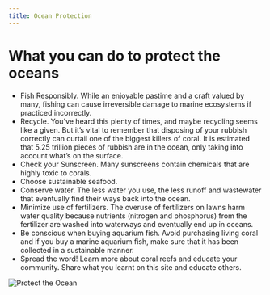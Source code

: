```yaml
---
title: Ocean Protection
---
```


# What you can do to protect the oceans

- Fish Responsibly. While an enjoyable pastime and a craft valued by many, fishing can cause irreversible damage to marine ecosystems if practiced incorrectly.
- Recycle. You've heard this plenty of times, and maybe recycling seems like a given. But it’s vital to remember that disposing of your rubbish correctly can curtail one of the biggest killers of coral. It is estimated that 5.25 trillion pieces of rubbish are in the ocean, only taking into account what’s on the surface.
- Check your Sunscreen. Many sunscreens contain chemicals that are highly toxic to corals.
- Choose sustainable seafood.
- Conserve water. The less water you use, the less runoff and wastewater that eventually find their ways back into the ocean.
- Minimize use of fertilizers. The overuse of fertilizers on lawns harm water quality because nutrients (nitrogen and phosphorus) from the fertilizer are washed into waterways and eventually end up in oceans.
- Be conscious when buying aquarium fish.  Avoid purchasing living coral and if you buy a marine aquarium fish, make sure that it has been collected in a sustainable manner.
- Spread the word!  Learn more about coral reefs and educate your community. Share what you learnt on this site and educate others.

  
![Protect the Ocean](https://th.bing.com/th/id/OIP.6ag4VBXkziCEcN2LEF2ZvQHaE8?w=269&h=180&c=7&r=0&o=5&pid=1.7)
